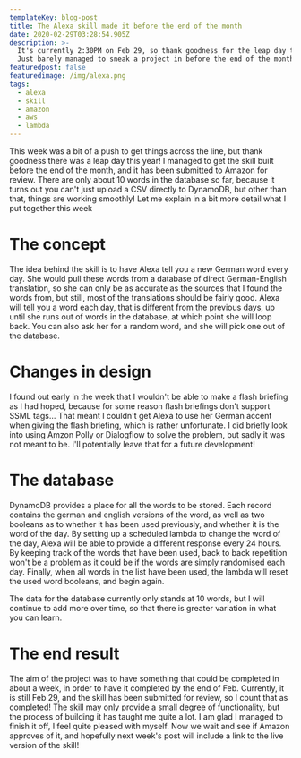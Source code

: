 ```yaml
---
templateKey: blog-post
title: The Alexa skill made it before the end of the month
date: 2020-02-29T03:28:54.905Z
description: >-
  It's currently 2:30PM on Feb 29, so thank goodness for the leap day this year.
  Just barely managed to sneak a project in before the end of the month.
featuredpost: false
featuredimage: /img/alexa.png
tags:
  - alexa
  - skill
  - amazon
  - aws
  - lambda
---
```

This week was a bit of a push to get things across the line, but thank goodness there was a leap day this year! I managed to get the skill built before the end of the month, and it has been submitted to Amazon for review. There are only about 10 words in the database so far, because it turns out you can't just upload a CSV directly to DynamoDB, but other than that, things are working smoothly! Let me explain in a bit more detail what I put together this week

# The concept

The idea behind the skill is to have Alexa tell you a new German word every day. She would pull these words from a database of direct German-English translation, so she can only be as accurate as the sources that I found the words from, but still, most of the translations should be fairly good. Alexa will tell you a word each day, that is different from the previous days, up until she runs out of words in the database, at which point she will loop back. You can also ask her for a random word, and she will pick one out of the database.

# Changes in design

I found out early in the week that I wouldn't be able to make a flash briefing as I had hoped, because for some reason flash briefings don't support SSML tags... That meant I couldn't get Alexa to use her German accent when giving the flash briefing, which is rather unfortunate. I did briefly look into using Amzon Polly or Dialogflow to solve the problem, but sadly it was not meant to be. I'll potentially leave that for a future development!

# The database

DynamoDB provides a place for all the words to be stored. Each record contains the german and english versions of the word, as well as two booleans as to whether it has been used previously, and whether it is the word of the day. By setting up a scheduled lambda to change the word of the day, Alexa will be able to provide a different response every 24 hours. By keeping track of the words that have been used, back to back repetition won't be a problem as it could be if the words are simply randomised each day. Finally, when all words in the list have been used, the lambda will reset the used word booleans, and begin again. 

The data for the database currently only stands at 10 words, but I will continue to add more over time, so that there is greater variation in what you can learn.

# The end result

The aim of the project was to have something that could be completed in about a week, in order to have it completed by the end of Feb. Currently, it is still Feb 29, and the skill has been submitted for review, so I count that as completed! The skill may only provide a small degree of functionality, but the process of building it has taught me quite a lot. I am glad I managed to finish it off, I feel quite pleased with myself. Now we wait and see if Amazon approves of it, and hopefully next week's post will include a link to the live version of the skill!
